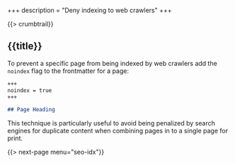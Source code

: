 +++
description = "Deny indexing to web crawlers"
+++

{{> crumbtrail}}

## {{title}}

To prevent a specific page from being indexed by web crawlers add the `noindex` flag to the frontmatter for a page:

```markdown
+++
noindex = true
+++

## Page Heading
```

This technique is particularly useful to avoid being penalized by search engines for duplicate content when combining pages in to a single page for print.

{{> next-page menu="seo-idx"}}


